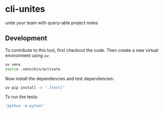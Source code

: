 # cli-unites
unite your team with query-able project notes

## Development

To contribute to this tool, first checkout the code. Then create a new virtual environment using `uv`:
```bash
uv venv
source .venv/bin/activate
```
Now install the dependencies and test dependencies:
```bash
uv pip install -e '.[test]'
```
To run the tests:
```bash
'python -m pytest'
```
